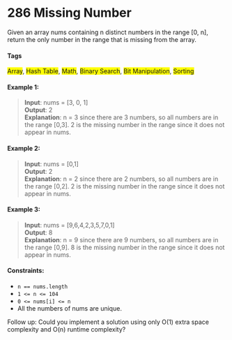 # 286 Missing Number
Given an array nums containing n distinct numbers in the range [0, n], return the only number in the range that is missing from the array.

#### Tags 
<span style="background-color: yellow;">Array</span>, <span style="background-color: yellow;">Hash Table</span>, <span style="background-color: yellow;">Math</span>, <span style="background-color: yellow;">Binary Search</span>, <span style="background-color: yellow;">Bit Manipulation</span>, <span style="background-color: yellow;">Sorting</span>

#### Example 1:
> **Input**: nums = [3, 0, 1]  
> **Output**: 2  
> **Explanation**: n = 3 since there are 3 numbers, so all numbers are in the range [0,3]. 2 is the missing number in the range since it does not appear in nums.


#### Example 2:
> **Input**: nums = [0,1]  
> **Output**: 2  
> **Explanation**: n = 2 since there are 2 numbers, so all numbers are in the range [0,2]. 2 is the missing number in the range since it does not appear in nums.


#### Example 3:
> **Input**: nums = [9,6,4,2,3,5,7,0,1]  
> **Output**: 8  
> **Explanation**: n = 9 since there are 9 numbers, so all numbers are in the range [0,9]. 8 is the missing number in the range since it does not appear in nums.


#### Constraints:

- `n == nums.length`
- `1 <= n <= 104`  
- `0 <= nums[i] <= n`
- All the numbers of nums are unique.

Follow up: Could you implement a solution using only O(1) extra space complexity and O(n) runtime complexity?